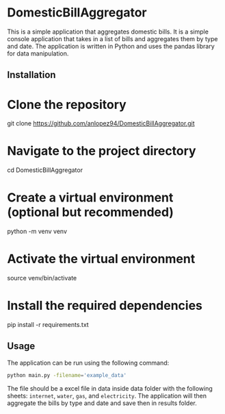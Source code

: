 # DomesticBillAggregator

This is a simple application that aggregates domestic bills. It is a simple console application that takes in a list of bills and aggregates them by type and date. The application is written in Python and uses the pandas library for data manipulation.

## Installation
# Clone the repository
git clone https://github.com/anlopez94/DomesticBillAggregator.git

# Navigate to the project directory
cd DomesticBillAggregator

# Create a virtual environment (optional but recommended)
python -m venv venv

# Activate the virtual environment
source venv/bin/activate

# Install the required dependencies
pip install -r requirements.txt

## Usage
The application can be run using the following command:
```bash 
python main.py -filename='example_data' 
```
 The file should be a excel file in data inside data folder with the following sheets: `internet`, `water`, `gas`, and `electricity`. The application will then aggregate the bills by type and date and save then in results folder.
